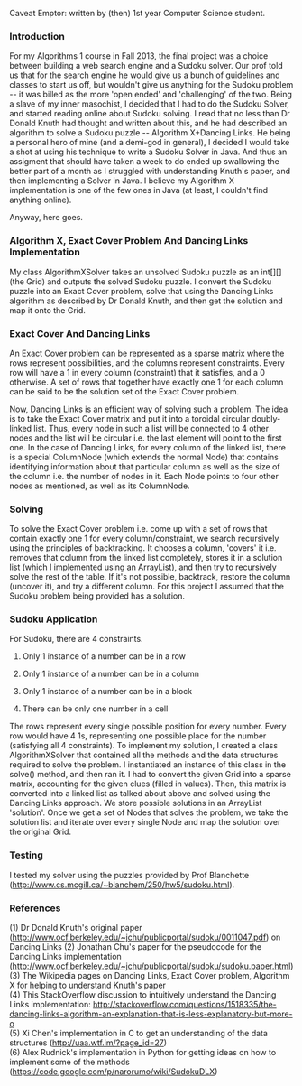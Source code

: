 Caveat Emptor: written by (then) 1st year Computer Science student. 

### Introduction

For my Algorithms 1 course in Fall 2013, the final project was a choice between building a web search engine and a Sudoku solver. Our prof told us that for the search engine he would give us a bunch of guidelines and classes to start us off, but wouldn't give us anything for the Sudoku problem -- it was billed as the more 'open ended' and 'challenging' of the two.
Being a slave of my inner masochist, I decided that I had to do the Sudoku Solver, and started reading online about Sudoku solving. I read that no less than Dr Donald Knuth had thought and written about this, and he had described an algorithm to solve a Sudoku puzzle -- Algorithm X+Dancing Links. He being a personal hero of mine (and a demi-god in general), I decided I would take a shot at using his technique to write a Sudoku Solver in Java. And thus an assigment that should have taken a week to do ended up swallowing the better part of a month as I struggled with understanding Knuth's paper, and then implementing a Solver in Java. I believe my Algorithm X implementation is one of the few ones in Java (at least, I couldn't find anything online).

Anyway, here goes.

### Algorithm X, Exact Cover Problem And Dancing Links Implementation

My class AlgorithmXSolver takes an unsolved Sudoku puzzle as an int[][] (the Grid) and outputs the solved Sudoku puzzle. I convert the Sudoku puzzle into an Exact Cover problem, solve that using the Dancing Links algorithm as described by Dr Donald Knuth, and then get the solution and map it onto the Grid.

### Exact Cover And Dancing Links 

An Exact Cover problem can be represented as a sparse matrix where the rows represent possibilities, and the columns represent constraints. Every row will have a 1 in every column (constraint) that it satisfies, and a 0 otherwise. A set of rows that together have exactly one 1 for each column can be said to be the solution set of the Exact Cover problem.

Now, Dancing Links is an efficient way of solving such a problem. The idea is to take the Exact Cover matrix and put it into a toroidal circular doubly-linked list. Thus, every node in such a list will be connected to 4 other nodes and the list will be circular i.e. the last element will point to the first one. In the case of Dancing Links, for every column of the linked list, there is a special ColumnNode (which extends the normal Node) that contains identifying information about that particular column as well as the size of the column i.e. the number of nodes in it. Each Node points to four other nodes as mentioned, as well as its ColumnNode.

### Solving

To solve the Exact Cover problem i.e. come up with a set of rows that contain exactly one 1 for every column/constraint, we search recursively using the principles of backtracking. It chooses a column, 'covers' it i.e. removes that column from the linked list completely, stores it in a solution list (which I implemented using an ArrayList), and then try to recursively solve the rest of the table. If it's not possible, backtrack, restore the column (uncover it), and try a different column. For this project I assumed that the Sudoku problem being provided has a solution.

### Sudoku Application

For Sudoku, there are 4 constraints. 

1) Only 1 instance of a number can be in a row

2) Only 1 instance of a number can be in a column

3) Only 1 instance of a number can be in a block

4) There can be only one number in a cell

The rows represent every single possible position for every number. Every row would have 4 1s, representing one possible place for the number (satisfying all 4 constraints). To implement my solution, I created a class AlgorithmXSolver that contained all the methods and the data structures required to solve the problem. I instantiated an instance of this class in the solve() method, and then ran it. I had to convert the given Grid into a sparse matrix, accounting for the given clues (filled in values). Then, this matrix is converted into a linked list as talked about above and solved using the Dancing Links approach. We store possible solutions in an ArrayList 'solution'. Once we get a set of Nodes that solves the problem, we take the solution list and iterate over every single Node and map the solution over the original Grid. 

### Testing

I tested my solver using the puzzles provided by Prof Blanchette (http://www.cs.mcgill.ca/~blanchem/250/hw5/sudoku.html).

### References

(1) Dr Donald Knuth's original paper (http://www.ocf.berkeley.edu/~jchu/publicportal/sudoku/0011047.pdf) on Dancing Links
(2) Jonathan Chu's paper for the pseudocode for the Dancing Links implementation (http://www.ocf.berkeley.edu/~jchu/publicportal/sudoku/sudoku.paper.html)  
(3) The Wikipedia pages on Dancing Links, Exact Cover problem, Algorithm X for helping to understand Knuth's paper  
(4) This StackOverflow discussion to intuitively understand the Dancing Links implementation: http://stackoverflow.com/questions/1518335/the-dancing-links-algorithm-an-explanation-that-is-less-explanatory-but-more-o  
(5) Xi Chen's implementation in C to get an understanding of the data structures (http://uaa.wtf.im/?page_id=27)  
(6) Alex Rudnick's implementation in Python for getting ideas on how to implement some of the methods (https://code.google.com/p/narorumo/wiki/SudokuDLX)

